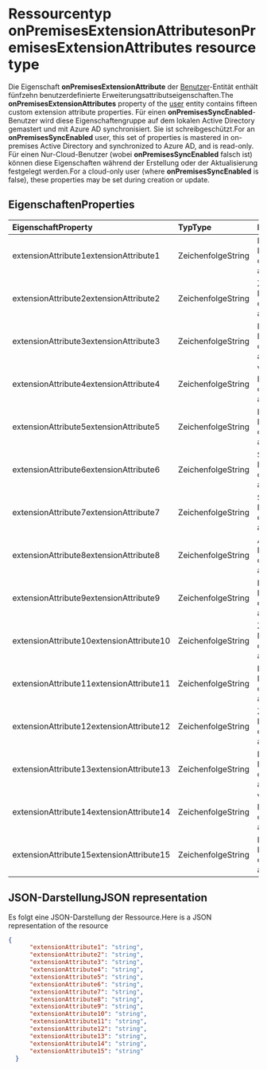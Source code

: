 # <a name="onpremisesextensionattributes-resource-type"></a><span data-ttu-id="64bb4-101">Ressourcentyp onPremisesExtensionAttributes</span><span class="sxs-lookup"><span data-stu-id="64bb4-101">onPremisesExtensionAttributes resource type</span></span>

<span data-ttu-id="64bb4-102">Die Eigenschaft **onPremisesExtensionAttribute** der [Benutzer](user.md)-Entität enthält fünfzehn benutzerdefinierte Erweiterungsattributseigenschaften.</span><span class="sxs-lookup"><span data-stu-id="64bb4-102">The **onPremisesExtensionAttributes** property of the [user](user.md) entity contains fifteen custom extension attribute properties.</span></span> <span data-ttu-id="64bb4-103">Für einen **onPremisesSyncEnabled**-Benutzer wird diese Eigenschaftengruppe auf dem lokalen Active Directory gemastert und mit Azure AD synchronisiert. Sie ist schreibgeschützt.</span><span class="sxs-lookup"><span data-stu-id="64bb4-103">For an **onPremisesSyncEnabled** user, this set of properties is mastered in on-premises Active Directory and synchronized to Azure AD, and is read-only.</span></span> <span data-ttu-id="64bb4-104">Für einen Nur-Cloud-Benutzer (wobei **onPremisesSyncEnabled** falsch ist) können diese Eigenschaften während der Erstellung oder der Aktualisierung festgelegt werden.</span><span class="sxs-lookup"><span data-stu-id="64bb4-104">For a cloud-only user (where **onPremisesSyncEnabled** is false), these properties may be set during creation or update.</span></span>


## <a name="properties"></a><span data-ttu-id="64bb4-105">Eigenschaften</span><span class="sxs-lookup"><span data-stu-id="64bb4-105">Properties</span></span>
| <span data-ttu-id="64bb4-106">Eigenschaft</span><span class="sxs-lookup"><span data-stu-id="64bb4-106">Property</span></span>     | <span data-ttu-id="64bb4-107">Typ</span><span class="sxs-lookup"><span data-stu-id="64bb4-107">Type</span></span>   |<span data-ttu-id="64bb4-108">Beschreibung</span><span class="sxs-lookup"><span data-stu-id="64bb4-108">Description</span></span>|
|:---------------|:--------|:----------|
|<span data-ttu-id="64bb4-109">extensionAttribute1</span><span class="sxs-lookup"><span data-stu-id="64bb4-109">extensionAttribute1</span></span>|<span data-ttu-id="64bb4-110">Zeichenfolge</span><span class="sxs-lookup"><span data-stu-id="64bb4-110">String</span></span>| <span data-ttu-id="64bb4-111">Erste anpassbares Erweiterungsattribut.</span><span class="sxs-lookup"><span data-stu-id="64bb4-111">First customizable extension attribute.</span></span> |
|<span data-ttu-id="64bb4-112">extensionAttribute2</span><span class="sxs-lookup"><span data-stu-id="64bb4-112">extensionAttribute2</span></span>|<span data-ttu-id="64bb4-113">Zeichenfolge</span><span class="sxs-lookup"><span data-stu-id="64bb4-113">String</span></span>| <span data-ttu-id="64bb4-114">Zweites anpassbares Erweiterungsattribut.</span><span class="sxs-lookup"><span data-stu-id="64bb4-114">Second customizable extension attribute.</span></span> |
|<span data-ttu-id="64bb4-115">extensionAttribute3</span><span class="sxs-lookup"><span data-stu-id="64bb4-115">extensionAttribute3</span></span>|<span data-ttu-id="64bb4-116">Zeichenfolge</span><span class="sxs-lookup"><span data-stu-id="64bb4-116">String</span></span>| <span data-ttu-id="64bb4-117">Drittes anpassbares Erweiterungsattribut.</span><span class="sxs-lookup"><span data-stu-id="64bb4-117">Third customizable extension attribute.</span></span> |
|<span data-ttu-id="64bb4-118">extensionAttribute4</span><span class="sxs-lookup"><span data-stu-id="64bb4-118">extensionAttribute4</span></span>|<span data-ttu-id="64bb4-119">Zeichenfolge</span><span class="sxs-lookup"><span data-stu-id="64bb4-119">String</span></span>| <span data-ttu-id="64bb4-120">Viertes anpassbares Erweiterungsattribut.</span><span class="sxs-lookup"><span data-stu-id="64bb4-120">Fourth customizable extension attribute.</span></span> |
|<span data-ttu-id="64bb4-121">extensionAttribute5</span><span class="sxs-lookup"><span data-stu-id="64bb4-121">extensionAttribute5</span></span>|<span data-ttu-id="64bb4-122">Zeichenfolge</span><span class="sxs-lookup"><span data-stu-id="64bb4-122">String</span></span>| <span data-ttu-id="64bb4-123">Fünftes anpassbares Erweiterungsattribut.</span><span class="sxs-lookup"><span data-stu-id="64bb4-123">Fifth customizable extension attribute.</span></span> |
|<span data-ttu-id="64bb4-124">extensionAttribute6</span><span class="sxs-lookup"><span data-stu-id="64bb4-124">extensionAttribute6</span></span>|<span data-ttu-id="64bb4-125">Zeichenfolge</span><span class="sxs-lookup"><span data-stu-id="64bb4-125">String</span></span>| <span data-ttu-id="64bb4-126">Sechstes anpassbares Erweiterungsattribut.</span><span class="sxs-lookup"><span data-stu-id="64bb4-126">Sixth customizable extension attribute.</span></span> |
|<span data-ttu-id="64bb4-127">extensionAttribute7</span><span class="sxs-lookup"><span data-stu-id="64bb4-127">extensionAttribute7</span></span>|<span data-ttu-id="64bb4-128">Zeichenfolge</span><span class="sxs-lookup"><span data-stu-id="64bb4-128">String</span></span>| <span data-ttu-id="64bb4-129">Siebtes anpassbares Erweiterungsattribut.</span><span class="sxs-lookup"><span data-stu-id="64bb4-129">Seventh customizable extension attribute.</span></span> |
|<span data-ttu-id="64bb4-130">extensionAttribute8</span><span class="sxs-lookup"><span data-stu-id="64bb4-130">extensionAttribute8</span></span>|<span data-ttu-id="64bb4-131">Zeichenfolge</span><span class="sxs-lookup"><span data-stu-id="64bb4-131">String</span></span>| <span data-ttu-id="64bb4-132">Achtes anpassbares Erweiterungsattribut.</span><span class="sxs-lookup"><span data-stu-id="64bb4-132">Eighth customizable extension attribute.</span></span> |
|<span data-ttu-id="64bb4-133">extensionAttribute9</span><span class="sxs-lookup"><span data-stu-id="64bb4-133">extensionAttribute9</span></span>|<span data-ttu-id="64bb4-134">Zeichenfolge</span><span class="sxs-lookup"><span data-stu-id="64bb4-134">String</span></span>| <span data-ttu-id="64bb4-135">Neuntes anpassbares Erweiterungsattribut.</span><span class="sxs-lookup"><span data-stu-id="64bb4-135">Ninth customizable extension attribute.</span></span> |
|<span data-ttu-id="64bb4-136">extensionAttribute10</span><span class="sxs-lookup"><span data-stu-id="64bb4-136">extensionAttribute10</span></span>|<span data-ttu-id="64bb4-137">Zeichenfolge</span><span class="sxs-lookup"><span data-stu-id="64bb4-137">String</span></span>| <span data-ttu-id="64bb4-138">Zehntes anpassbares Erweierungsattribut.</span><span class="sxs-lookup"><span data-stu-id="64bb4-138">Tenth customizable extension attribute.</span></span> |
|<span data-ttu-id="64bb4-139">extensionAttribute11</span><span class="sxs-lookup"><span data-stu-id="64bb4-139">extensionAttribute11</span></span>|<span data-ttu-id="64bb4-140">Zeichenfolge</span><span class="sxs-lookup"><span data-stu-id="64bb4-140">String</span></span>| <span data-ttu-id="64bb4-141">Elftes anpassbares Erweiterungsattribut.</span><span class="sxs-lookup"><span data-stu-id="64bb4-141">Eleventh customizable extension attribute.</span></span> |
|<span data-ttu-id="64bb4-142">extensionAttribute12</span><span class="sxs-lookup"><span data-stu-id="64bb4-142">extensionAttribute12</span></span>|<span data-ttu-id="64bb4-143">Zeichenfolge</span><span class="sxs-lookup"><span data-stu-id="64bb4-143">String</span></span>| <span data-ttu-id="64bb4-144">Zwölftes anpassbares Erweiterungsattribut.</span><span class="sxs-lookup"><span data-stu-id="64bb4-144">Twelfth customizable extension attribute.</span></span> |
|<span data-ttu-id="64bb4-145">extensionAttribute13</span><span class="sxs-lookup"><span data-stu-id="64bb4-145">extensionAttribute13</span></span>|<span data-ttu-id="64bb4-146">Zeichenfolge</span><span class="sxs-lookup"><span data-stu-id="64bb4-146">String</span></span>| <span data-ttu-id="64bb4-147">Dreizehntes anpassbares Erweiterungsattribut.</span><span class="sxs-lookup"><span data-stu-id="64bb4-147">Thirteenth customizable extension attribute.</span></span> |
|<span data-ttu-id="64bb4-148">extensionAttribute14</span><span class="sxs-lookup"><span data-stu-id="64bb4-148">extensionAttribute14</span></span>|<span data-ttu-id="64bb4-149">Zeichenfolge</span><span class="sxs-lookup"><span data-stu-id="64bb4-149">String</span></span>| <span data-ttu-id="64bb4-150">Vierzehntes anpassbares Erweiterungsattribut.</span><span class="sxs-lookup"><span data-stu-id="64bb4-150">Fourteenth customizable extension attribute.</span></span> |
|<span data-ttu-id="64bb4-151">extensionAttribute15</span><span class="sxs-lookup"><span data-stu-id="64bb4-151">extensionAttribute15</span></span>|<span data-ttu-id="64bb4-152">Zeichenfolge</span><span class="sxs-lookup"><span data-stu-id="64bb4-152">String</span></span>| <span data-ttu-id="64bb4-153">Fünfzehntes anpassbares Erweiterungsattribut.</span><span class="sxs-lookup"><span data-stu-id="64bb4-153">Fifteenth customizable extension attribute.</span></span> |

## <a name="json-representation"></a><span data-ttu-id="64bb4-154">JSON-Darstellung</span><span class="sxs-lookup"><span data-stu-id="64bb4-154">JSON representation</span></span>

<span data-ttu-id="64bb4-155">Es folgt eine JSON-Darstellung der Ressource.</span><span class="sxs-lookup"><span data-stu-id="64bb4-155">Here is a JSON representation of the resource</span></span>

<!-- {
  "blockType": "resource",
  "optionalProperties": [

  ],
  "@odata.type": "microsoft.graph.onPremisesExtensionAttributes"
}-->


```json
{
      "extensionAttribute1": "string",
      "extensionAttribute2": "string",
      "extensionAttribute3": "string",
      "extensionAttribute4": "string",
      "extensionAttribute5": "string",
      "extensionAttribute6": "string",
      "extensionAttribute7": "string",
      "extensionAttribute8": "string",
      "extensionAttribute9": "string",
      "extensionAttribute10": "string",
      "extensionAttribute11": "string",
      "extensionAttribute12": "string",
      "extensionAttribute13": "string",
      "extensionAttribute14": "string",
      "extensionAttribute15": "string"
  }

```


<!-- uuid: 8fcb5dbc-d5aa-4681-8e31-b001d5168d79
2015-10-25 14:57:30 UTC -->
<!-- {
  "type": "#page.annotation",
  "description": "onPremisesExtensionAttributes resource",
  "keywords": "",
  "section": "documentation",
  "tocPath": ""
}-->